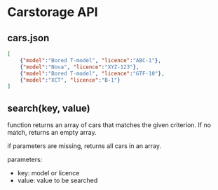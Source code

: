 # Carstorage API

## cars.json
```json
[
    {"model":"Bored T-model", "licence":"ABC-1"},
    {"model":"Nova", "licence":"XYZ-123"},
    {"model":"Bored T-model", "licence":"GTF-10"},
    {"model":"XCT", "licence":"B-1"}
]
```

## **search(key, value)**

function returns an array of cars that matches the given criterion. If no match, returns an empty array.

if parameters are missing, returns all cars in an array.

parameters:
- key: model or licence
- value: value to be searched

